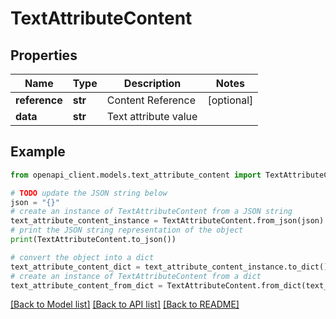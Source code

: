 # TextAttributeContent


## Properties

Name | Type | Description | Notes
------------ | ------------- | ------------- | -------------
**reference** | **str** | Content Reference | [optional] 
**data** | **str** | Text attribute value | 

## Example

```python
from openapi_client.models.text_attribute_content import TextAttributeContent

# TODO update the JSON string below
json = "{}"
# create an instance of TextAttributeContent from a JSON string
text_attribute_content_instance = TextAttributeContent.from_json(json)
# print the JSON string representation of the object
print(TextAttributeContent.to_json())

# convert the object into a dict
text_attribute_content_dict = text_attribute_content_instance.to_dict()
# create an instance of TextAttributeContent from a dict
text_attribute_content_from_dict = TextAttributeContent.from_dict(text_attribute_content_dict)
```
[[Back to Model list]](../README.md#documentation-for-models) [[Back to API list]](../README.md#documentation-for-api-endpoints) [[Back to README]](../README.md)


